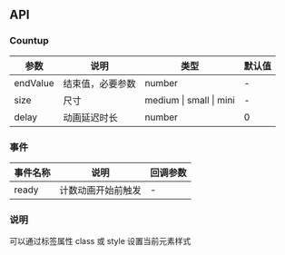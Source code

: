## API

### Countup

| 参数     | 说明             | 类型                    | 默认值 |
| -------- | ---------------- | ----------------------- | ------ |
| endValue | 结束值，必要参数 | number                  | -      |
| size     | 尺寸             | medium \| small \| mini | -      |
| delay    | 动画延迟时长     | number                  | 0      |

### 事件

| 事件名称 | 说明               | 回调参数 |
| -------- | ------------------ | -------- |
| ready    | 计数动画开始前触发 | -        |

### 说明

可以通过标签属性 class 或 style 设置当前元素样式

